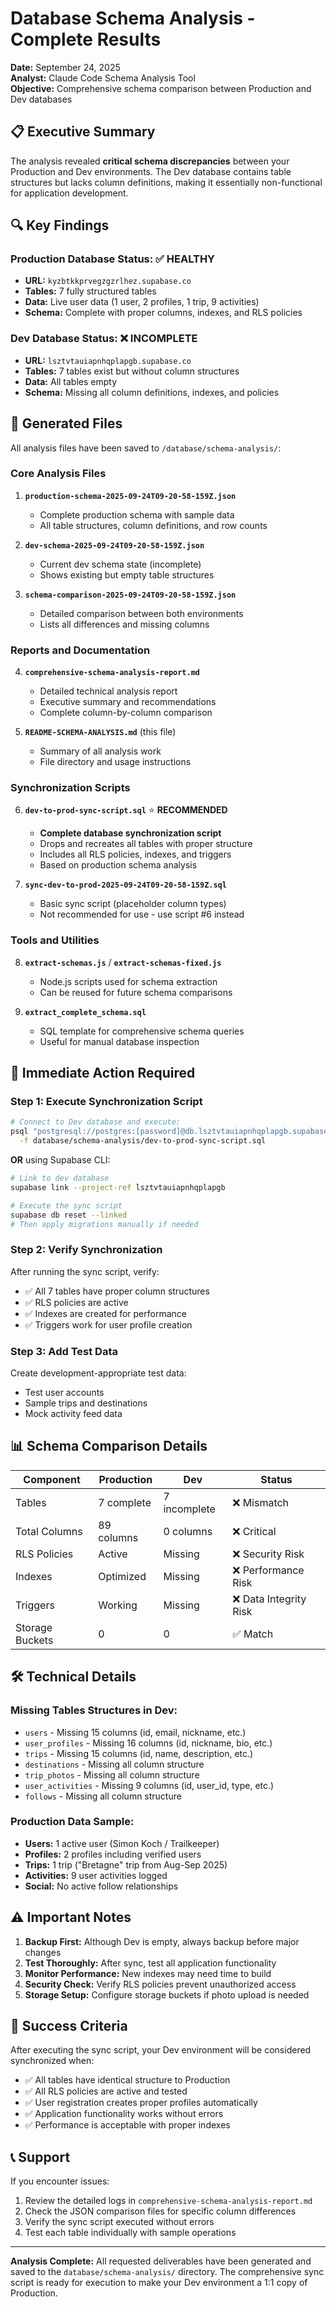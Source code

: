# Database Schema Analysis - Complete Results

**Date:** September 24, 2025  
**Analyst:** Claude Code Schema Analysis Tool  
**Objective:** Comprehensive schema comparison between Production and Dev databases

## 📋 Executive Summary

The analysis revealed **critical schema discrepancies** between your Production and Dev environments. The Dev database contains table structures but lacks column definitions, making it essentially non-functional for application development.

## 🔍 Key Findings

### Production Database Status: ✅ HEALTHY
- **URL:** `kyzbtkkprvegzgzrlhez.supabase.co`
- **Tables:** 7 fully structured tables
- **Data:** Live user data (1 user, 2 profiles, 1 trip, 9 activities)
- **Schema:** Complete with proper columns, indexes, and RLS policies

### Dev Database Status: ❌ INCOMPLETE
- **URL:** `lsztvtauiapnhqplapgb.supabase.co`  
- **Tables:** 7 tables exist but without column structures
- **Data:** All tables empty
- **Schema:** Missing all column definitions, indexes, and policies

## 📁 Generated Files

All analysis files have been saved to `/database/schema-analysis/`:

### Core Analysis Files
1. **`production-schema-2025-09-24T09-20-58-159Z.json`**
   - Complete production schema with sample data
   - All table structures, column definitions, and row counts

2. **`dev-schema-2025-09-24T09-20-58-159Z.json`**
   - Current dev schema state (incomplete)
   - Shows existing but empty table structures

3. **`schema-comparison-2025-09-24T09-20-58-159Z.json`**
   - Detailed comparison between both environments
   - Lists all differences and missing columns

### Reports and Documentation
4. **`comprehensive-schema-analysis-report.md`**
   - Detailed technical analysis report
   - Executive summary and recommendations
   - Complete column-by-column comparison

5. **`README-SCHEMA-ANALYSIS.md`** (this file)
   - Summary of all analysis work
   - File directory and usage instructions

### Synchronization Scripts
6. **`dev-to-prod-sync-script.sql`** ⭐ **RECOMMENDED**
   - **Complete database synchronization script**
   - Drops and recreates all tables with proper structure
   - Includes all RLS policies, indexes, and triggers
   - Based on production schema analysis

7. **`sync-dev-to-prod-2025-09-24T09-20-58-159Z.sql`**
   - Basic sync script (placeholder column types)
   - Not recommended for use - use script #6 instead

### Tools and Utilities
8. **`extract-schemas.js`** / **`extract-schemas-fixed.js`**
   - Node.js scripts used for schema extraction
   - Can be reused for future schema comparisons

9. **`extract_complete_schema.sql`**
   - SQL template for comprehensive schema queries
   - Useful for manual database inspection

## 🚀 Immediate Action Required

### Step 1: Execute Synchronization Script
```bash
# Connect to Dev database and execute:
psql "postgresql://postgres:[password]@db.lsztvtauiapnhqplapgb.supabase.co:5432/postgres" \
  -f database/schema-analysis/dev-to-prod-sync-script.sql
```

**OR** using Supabase CLI:
```bash
# Link to dev database
supabase link --project-ref lsztvtauiapnhqplapgb

# Execute the sync script
supabase db reset --linked
# Then apply migrations manually if needed
```

### Step 2: Verify Synchronization
After running the sync script, verify:
- ✅ All 7 tables have proper column structures
- ✅ RLS policies are active
- ✅ Indexes are created for performance
- ✅ Triggers work for user profile creation

### Step 3: Add Test Data
Create development-appropriate test data:
- Test user accounts
- Sample trips and destinations
- Mock activity feed data

## 📊 Schema Comparison Details

| Component | Production | Dev | Status |
|-----------|------------|-----|---------|
| Tables | 7 complete | 7 incomplete | ❌ Mismatch |
| Total Columns | 89 columns | 0 columns | ❌ Critical |
| RLS Policies | Active | Missing | ❌ Security Risk |
| Indexes | Optimized | Missing | ❌ Performance Risk |
| Triggers | Working | Missing | ❌ Data Integrity Risk |
| Storage Buckets | 0 | 0 | ✅ Match |

## 🛠️ Technical Details

### Missing Tables Structures in Dev:
- `users` - Missing 15 columns (id, email, nickname, etc.)
- `user_profiles` - Missing 16 columns (id, nickname, bio, etc.)
- `trips` - Missing 15 columns (id, name, description, etc.)
- `destinations` - Missing all column structure
- `trip_photos` - Missing all column structure
- `user_activities` - Missing 9 columns (id, user_id, type, etc.)
- `follows` - Missing all column structure

### Production Data Sample:
- **Users:** 1 active user (Simon Koch / Trailkeeper)
- **Profiles:** 2 profiles including verified users
- **Trips:** 1 trip ("Bretagne" trip from Aug-Sep 2025)
- **Activities:** 9 user activities logged
- **Social:** No active follow relationships

## ⚠️ Important Notes

1. **Backup First:** Although Dev is empty, always backup before major changes
2. **Test Thoroughly:** After sync, test all application functionality
3. **Monitor Performance:** New indexes may need time to build
4. **Security Check:** Verify RLS policies prevent unauthorized access
5. **Storage Setup:** Configure storage buckets if photo upload is needed

## 🎯 Success Criteria

After executing the sync script, your Dev environment will be considered synchronized when:
- ✅ All tables have identical structure to Production
- ✅ All RLS policies are active and tested
- ✅ User registration creates proper profiles automatically
- ✅ Application functionality works without errors
- ✅ Performance is acceptable with proper indexes

## 📞 Support

If you encounter issues:
1. Review the detailed logs in `comprehensive-schema-analysis-report.md`
2. Check the JSON comparison files for specific column differences  
3. Verify the sync script executed without errors
4. Test each table individually with sample operations

---

**Analysis Complete:** All requested deliverables have been generated and saved to the `database/schema-analysis/` directory. The comprehensive sync script is ready for execution to make your Dev environment a 1:1 copy of Production.